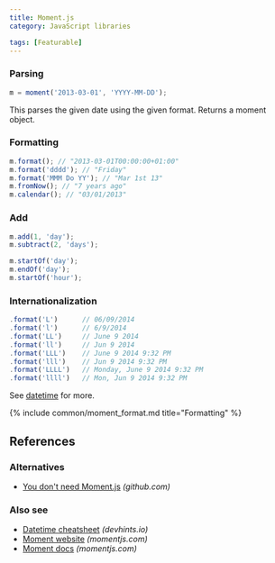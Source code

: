```yaml
---
title: Moment.js
category: JavaScript libraries

tags: [Featurable]
---
```


### Parsing

```js
m = moment('2013-03-01', 'YYYY-MM-DD');
```

This parses the given date using the given format. Returns a moment object.

### Formatting

```js
m.format(); // "2013-03-01T00:00:00+01:00"
m.format('dddd'); // "Friday"
m.format('MMM Do YY'); // "Mar 1st 13"
m.fromNow(); // "7 years ago"
m.calendar(); // "03/01/2013"
```

### Add

```js
m.add(1, 'day');
m.subtract(2, 'days');
```

```js
m.startOf('day');
m.endOf('day');
m.startOf('hour');
```

### Internationalization

```js
.format('L')      // 06/09/2014
.format('l')      // 6/9/2014
.format('LL')     // June 9 2014
.format('ll')     // Jun 9 2014
.format('LLL')    // June 9 2014 9:32 PM
.format('lll')    // Jun 9 2014 9:32 PM
.format('LLLL')   // Monday, June 9 2014 9:32 PM
.format('llll')   // Mon, Jun 9 2014 9:32 PM
```

See [datetime](./datetime) for more.

{% include common/moment_format.md title="Formatting" %}

## References

### Alternatives

-   [You don't need Moment.js](https://github.com/you-dont-need/You-Dont-Need-Momentjs) _(github.com)_

### Also see

-   [Datetime cheatsheet](./datetime) _(devhints.io)_
-   [Moment website](http://momentjs.com/) _(momentjs.com)_
-   [Moment docs](http://momentjs.com/docs/) _(momentjs.com)_
